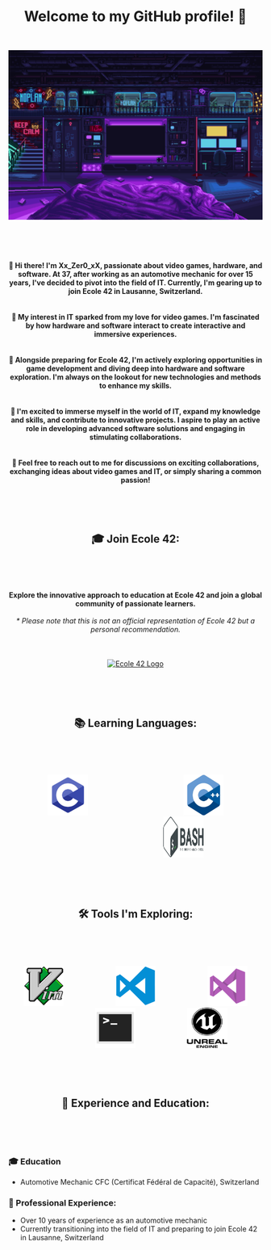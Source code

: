 <h1 align="center">Welcome to my GitHub profile! 🚀</h1>

<br>

<p align="center">
  <img src="images/scifi_room.gif" alt="Bienvenue">
</p>

<br><br><br>

<p align="center">
  <b>👋 Hi there! I'm Xx_Zer0_xX, passionate about video games, hardware, and software. At 37, after working as an automotive mechanic for over 15 years, I've decided to pivot into the field of IT. Currently, I'm gearing up to join Ecole 42 in Lausanne, Switzerland.</b><br><br><br>
  <b>🌟 My interest in IT sparked from my love for video games. I'm fascinated by how hardware and software interact to create interactive and immersive experiences.</b><br><br><br>
  <b>🔧 Alongside preparing for Ecole 42, I'm actively exploring opportunities in game development and diving deep into hardware and software exploration. I'm always on the lookout for new technologies and methods to enhance my skills.</b><br><br><br>
  <b>🚀 I'm excited to immerse myself in the world of IT, expand my knowledge and skills, and contribute to innovative projects. I aspire to play an active role in developing advanced software solutions and engaging in stimulating collaborations.</b><br><br><br>
  <b>💬 Feel free to reach out to me for discussions on exciting collaborations, exchanging ideas about video games and IT, or simply sharing a common passion!</b>
</p>

<br><br><br>

<h2 align="center">🎓 Join Ecole 42:</h2>

<br><br><br>

<p align="center">
  <b>Explore the innovative approach to education at Ecole 42 and join a global community of passionate learners.</b><br><br>
  <i>* Please note that this is not an official representation of Ecole 42 but a personal recommendation.</i><br><br><br><br>
  <a href="https://42lausanne.ch/" target="_blank"><img src="https://42lausanne.ch/wp-content/uploads/2021/01/42_logo.svg" alt="Ecole 42 Logo" width="200"></a>
</p>

<br><br><br>

<h2 align="center">📚 Learning Languages:</h2>

<br><br><br>

<p align="center">
  <img src="images/c.png" alt="C Logo" width="80" height="80">&nbsp;&nbsp;&nbsp;&nbsp;&nbsp;&nbsp;&nbsp;&nbsp;&nbsp;&nbsp;&nbsp;&nbsp;&nbsp;&nbsp;&nbsp;&nbsp;&nbsp;&nbsp;&nbsp;&nbsp;&nbsp;&nbsp;&nbsp;&nbsp;&nbsp;&nbsp;&nbsp;&nbsp;&nbsp;&nbsp;&nbsp;&nbsp;&nbsp;&nbsp;&nbsp;&nbsp;&nbsp;&nbsp;&nbsp;&nbsp;&nbsp;&nbsp;&nbsp;&nbsp;&nbsp;&nbsp;&nbsp;
  <img src="images/cpp.png" alt="C Logo" width="80" height="80">&nbsp;&nbsp;&nbsp;&nbsp;&nbsp;&nbsp;&nbsp;&nbsp;&nbsp;&nbsp;&nbsp;&nbsp;&nbsp;&nbsp;&nbsp;&nbsp;&nbsp;&nbsp;&nbsp;&nbsp;&nbsp;&nbsp;&nbsp;&nbsp;&nbsp;&nbsp;&nbsp;&nbsp;&nbsp;&nbsp;&nbsp;&nbsp;&nbsp;&nbsp;&nbsp;&nbsp;&nbsp;&nbsp;&nbsp;&nbsp;&nbsp;&nbsp;&nbsp;&nbsp;&nbsp;&nbsp;&nbsp;
  <img src="images/bash.png" alt="C Logo" width="80" height="80">
</p>

<br><br><br>

<h2 align="center">🛠️ Tools I'm Exploring:</h2>

<br><br><br>

<p align="center">
  <img src="images/vim.png" alt="Vim" width="80" height="80">&nbsp;&nbsp;&nbsp;&nbsp;&nbsp;&nbsp;&nbsp;&nbsp;&nbsp;&nbsp;&nbsp;&nbsp;&nbsp;&nbsp;&nbsp;&nbsp;&nbsp;&nbsp;&nbsp;&nbsp;&nbsp;&nbsp;&nbsp;&nbsp;&nbsp;
  <img src="images/vscode.png" alt="VS Code" width="80" height="80">&nbsp;&nbsp;&nbsp;&nbsp;&nbsp;&nbsp;&nbsp;&nbsp;&nbsp;&nbsp;&nbsp;&nbsp;&nbsp;&nbsp;&nbsp;&nbsp;&nbsp;&nbsp;&nbsp;&nbsp;&nbsp;&nbsp;&nbsp;&nbsp;&nbsp;
  <img src="images/visual.png" alt="Visual Studio" width="80" height="80">&nbsp;&nbsp;&nbsp;&nbsp;&nbsp;&nbsp;&nbsp;&nbsp;&nbsp;&nbsp;&nbsp;&nbsp;&nbsp;&nbsp;&nbsp;&nbsp;&nbsp;&nbsp;&nbsp;&nbsp;&nbsp;&nbsp;&nbsp;&nbsp;&nbsp;
  <img src="images/terminal.png" alt="Terminal" width="80" height="80">&nbsp;&nbsp;&nbsp;&nbsp;&nbsp;&nbsp;&nbsp;&nbsp;&nbsp;&nbsp;&nbsp;&nbsp;&nbsp;&nbsp;&nbsp;&nbsp;&nbsp;&nbsp;&nbsp;&nbsp;&nbsp;&nbsp;&nbsp;&nbsp;&nbsp;
  <img src="images/unreal.png" alt="Unreal Engine" width="80" height="80">
</p>

<br><br><br>

<h2 align="center">📜 Experience and Education:</h2>

<br><br><br>

### 🎓 Education 
  - Automotive Mechanic CFC (Certificat Fédéral de Capacité), Switzerland

### 💼 Professional Experience: 
  - Over 10 years of experience as an automotive mechanic
  - Currently transitioning into the field of IT and preparing to join Ecole 42 in Lausanne, Switzerland
